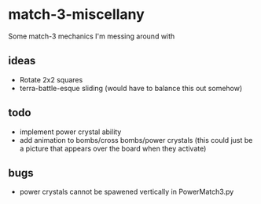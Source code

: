 # match-3-miscellany

Some match-3 mechanics I'm messing around with

## ideas
* Rotate 2x2 squares
* terra-battle-esque sliding (would have to balance this out somehow)

## todo
* implement power crystal ability
* add animation to bombs/cross bombs/power crystals (this could just be a picture that appears over the board when they activate)

## bugs
* power crystals cannot be spawened vertically in PowerMatch3.py